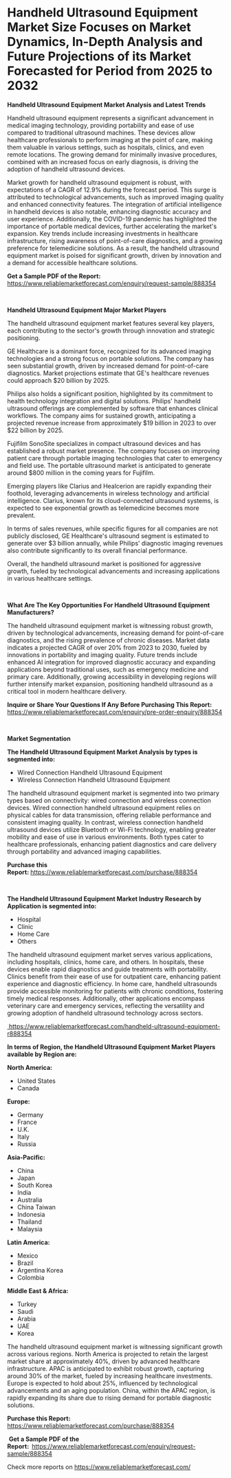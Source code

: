<p><h1>Handheld Ultrasound Equipment Market Size Focuses on Market Dynamics, In-Depth Analysis and Future Projections of its Market Forecasted for Period from 2025 to 2032</h1></p><p><strong>Handheld Ultrasound Equipment Market Analysis and Latest Trends</strong></p>
<p><p>Handheld ultrasound equipment represents a significant advancement in medical imaging technology, providing portability and ease of use compared to traditional ultrasound machines. These devices allow healthcare professionals to perform imaging at the point of care, making them valuable in various settings, such as hospitals, clinics, and even remote locations. The growing demand for minimally invasive procedures, combined with an increased focus on early diagnosis, is driving the adoption of handheld ultrasound devices.</p><p>Market growth for handheld ultrasound equipment is robust, with expectations of a CAGR of 12.9% during the forecast period. This surge is attributed to technological advancements, such as improved imaging quality and enhanced connectivity features. The integration of artificial intelligence in handheld devices is also notable, enhancing diagnostic accuracy and user experience. Additionally, the COVID-19 pandemic has highlighted the importance of portable medical devices, further accelerating the market's expansion. Key trends include increasing investments in healthcare infrastructure, rising awareness of point-of-care diagnostics, and a growing preference for telemedicine solutions. As a result, the handheld ultrasound equipment market is poised for significant growth, driven by innovation and a demand for accessible healthcare solutions.</p></p>
<p><strong>Get a Sample PDF of the Report:&nbsp;</strong> <a href="https://www.reliablemarketforecast.com/enquiry/request-sample/888354?utm_campaign=3023&utm_medium=2&utm_source=Github&utm_content=ia&utm_term=04032025&utm_id=handheld-ultrasound-equipment">https://www.reliablemarketforecast.com/enquiry/request-sample/888354</a></p>
<p>&nbsp;</p>
<p><strong>Handheld Ultrasound Equipment Major Market Players</strong></p>
<p><p>The handheld ultrasound equipment market features several key players, each contributing to the sector's growth through innovation and strategic positioning. </p><p>GE Healthcare is a dominant force, recognized for its advanced imaging technologies and a strong focus on portable solutions. The company has seen substantial growth, driven by increased demand for point-of-care diagnostics. Market projections estimate that GE's healthcare revenues could approach $20 billion by 2025.</p><p>Philips also holds a significant position, highlighted by its commitment to health technology integration and digital solutions. Philips' handheld ultrasound offerings are complemented by software that enhances clinical workflows. The company aims for sustained growth, anticipating a projected revenue increase from approximately $19 billion in 2023 to over $22 billion by 2025.</p><p>Fujifilm SonoSite specializes in compact ultrasound devices and has established a robust market presence. The company focuses on improving patient care through portable imaging technologies that cater to emergency and field use. The portable ultrasound market is anticipated to generate around $800 million in the coming years for Fujifilm.</p><p>Emerging players like Clarius and Healcerion are rapidly expanding their foothold, leveraging advancements in wireless technology and artificial intelligence. Clarius, known for its cloud-connected ultrasound systems, is expected to see exponential growth as telemedicine becomes more prevalent.</p><p>In terms of sales revenues, while specific figures for all companies are not publicly disclosed, GE Healthcare's ultrasound segment is estimated to generate over $3 billion annually, while Philips’ diagnostic imaging revenues also contribute significantly to its overall financial performance. </p><p>Overall, the handheld ultrasound market is positioned for aggressive growth, fueled by technological advancements and increasing applications in various healthcare settings.</p></p>
<p>&nbsp;</p>
<p><strong>What Are The Key Opportunities For Handheld Ultrasound Equipment Manufacturers?</strong></p>
<p><p>The handheld ultrasound equipment market is witnessing robust growth, driven by technological advancements, increasing demand for point-of-care diagnostics, and the rising prevalence of chronic diseases. Market data indicates a projected CAGR of over 20% from 2023 to 2030, fueled by innovations in portability and imaging quality. Future trends include enhanced AI integration for improved diagnostic accuracy and expanding applications beyond traditional uses, such as emergency medicine and primary care. Additionally, growing accessibility in developing regions will further intensify market expansion, positioning handheld ultrasound as a critical tool in modern healthcare delivery.</p></p>
<p><strong>Inquire or Share Your Questions If Any Before Purchasing This Report:</strong> <a href="https://www.reliablemarketforecast.com/enquiry/pre-order-enquiry/888354?utm_campaign=3023&utm_medium=2&utm_source=Github&utm_content=ia&utm_term=04032025&utm_id=handheld-ultrasound-equipment">https://www.reliablemarketforecast.com/enquiry/pre-order-enquiry/888354</a></p>
<p>&nbsp;</p>
<p><strong>Market Segmentation</strong></p>
<p><strong>The Handheld Ultrasound Equipment Market Analysis by types is segmented into:</strong></p>
<p><ul><li>Wired Connection Handheld Ultrasound Equipment</li><li>Wireless Connection Handheld Ultrasound Equipment</li></ul></p>
<p><p>The handheld ultrasound equipment market is segmented into two primary types based on connectivity: wired connection and wireless connection devices. Wired connection handheld ultrasound equipment relies on physical cables for data transmission, offering reliable performance and consistent imaging quality. In contrast, wireless connection handheld ultrasound devices utilize Bluetooth or Wi-Fi technology, enabling greater mobility and ease of use in various environments. Both types cater to healthcare professionals, enhancing patient diagnostics and care delivery through portability and advanced imaging capabilities.</p></p>
<p><strong>Purchase this Report:&nbsp;</strong><a href="https://www.reliablemarketforecast.com/purchase/888354?utm_campaign=3023&utm_medium=2&utm_source=Github&utm_content=ia&utm_term=04032025&utm_id=handheld-ultrasound-equipment">https://www.reliablemarketforecast.com/purchase/888354</a></p>
<p>&nbsp;</p>
<p><strong>The Handheld Ultrasound Equipment Market Industry Research by Application is segmented into:</strong></p>
<p><ul><li>Hospital</li><li>Clinic</li><li>Home Care</li><li>Others</li></ul></p>
<p><p>The handheld ultrasound equipment market serves various applications, including hospitals, clinics, home care, and others. In hospitals, these devices enable rapid diagnostics and guide treatments with portability. Clinics benefit from their ease of use for outpatient care, enhancing patient experience and diagnostic efficiency. In home care, handheld ultrasounds provide accessible monitoring for patients with chronic conditions, fostering timely medical responses. Additionally, other applications encompass veterinary care and emergency services, reflecting the versatility and growing adoption of handheld ultrasound technology across sectors.</p></p>
<p><a href="https://www.reliablemarketforecast.com/handheld-ultrasound-equipment-r888354?utm_campaign=3023&utm_medium=2&utm_source=Github&utm_content=ia&utm_term=04032025&utm_id=handheld-ultrasound-equipment">&nbsp;https://www.reliablemarketforecast.com/handheld-ultrasound-equipment-r888354</a></p>
<p><strong>In terms of Region, the Handheld Ultrasound Equipment Market Players available by Region are:</strong></p>
<p>
    <p> <strong> North America: </strong>
        <ul>
            <li>United States</li>
            <li>Canada</li>
        </ul>
        </p> 
    <p> <strong> Europe: </strong>
        <ul>
            <li>Germany</li>
            <li>France</li>
            <li>U.K.</li>
            <li>Italy</li>
            <li>Russia</li>
        </ul>
        </p> 
    <p> <strong> Asia-Pacific: </strong>
        <ul>
            <li>China</li>
            <li>Japan</li>
            <li>South Korea</li>
            <li>India</li>
            <li>Australia</li>
            <li>China Taiwan</li>
            <li>Indonesia</li>
            <li>Thailand</li>
            <li>Malaysia</li>
        </ul>
        </p> 
    <p> <strong> Latin America: </strong>
        <ul>
            <li>Mexico</li>
            <li>Brazil</li>
            <li>Argentina Korea</li>
            <li>Colombia</li>
        </ul>
        </p> 
    <p> <strong> Middle East & Africa: </strong>
        <ul>
            <li>Turkey</li>
            <li>Saudi</li>
            <li>Arabia</li>
            <li>UAE</li>
            <li>Korea</li>
        </ul>
    </p>
    </p>
<p><p>The handheld ultrasound equipment market is witnessing significant growth across various regions. North America is projected to retain the largest market share at approximately 40%, driven by advanced healthcare infrastructure. APAC is anticipated to exhibit robust growth, capturing around 30% of the market, fueled by increasing healthcare investments. Europe is expected to hold about 25%, influenced by technological advancements and an aging population. China, within the APAC region, is rapidly expanding its share due to rising demand for portable diagnostic solutions.</p></p>
<p><strong>Purchase this Report: </strong><a href="https://www.reliablemarketforecast.com/purchase/888354?utm_campaign=3023&utm_medium=2&utm_source=Github&utm_content=ia&utm_term=04032025&utm_id=handheld-ultrasound-equipment">https://www.reliablemarketforecast.com/purchase/888354</a></p>
<p>&nbsp;<strong>Get a Sample PDF of the Report:&nbsp;&nbsp;</strong><a href="https://www.reliablemarketforecast.com/enquiry/request-sample/888354?utm_campaign=3023&utm_medium=2&utm_source=Github&utm_content=ia&utm_term=04032025&utm_id=handheld-ultrasound-equipment">https://www.reliablemarketforecast.com/enquiry/request-sample/888354</a></p>
<p><strong></strong></p>
<p>Check more reports on <a href="https://www.reliablemarketforecast.com/?utm_campaign=3023&utm_medium=2&utm_source=Github&utm_content=ia&utm_term=04032025&utm_id=handheld-ultrasound-equipment">https://www.reliablemarketforecast.com/</a></p>